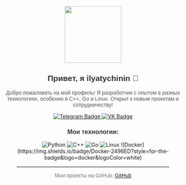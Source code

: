 <div align="center">
  <!-- Новая иконка (меняю на красивое изображение, например, "Welcome GIF") -->
  <img src="https://media.giphy.com/media/Td12J63UeZnko/giphy.gif" width="150" />

  <h2 style="font-family: 'Arial', sans-serif; color: #333;">Привет, я ilyatychinin 👋</h2>
  <p style="font-family: 'Arial', sans-serif; color: #555; max-width: 700px; text-align: center;">
    Добро пожаловать на мой профиль! Я разработчик с опытом в разных технологиях, особенно в C++, Go и Linux. Открыт к новым проектам и сотрудничеству!
  </p>

  <div>
    <a href="https://t.me/ilyatychinin" target="_blank">
      <img src="https://img.shields.io/badge/Telegram-blue?style=for-the-badge&logo=telegram&logoColor=white" alt="Telegram Badge" />
    </a>
    <a href="https://vk.com/ilyatychinin" target="_blank">
      <img src="https://img.shields.io/badge/VK-blue?style=for-the-badge&logo=VK&logoColor=white" alt="VK Badge" />
    </a>
  </div>
  
  <h3 style="font-family: 'Arial', sans-serif; color: #333;">Мои технологии:</h3>
  <div>
    <img src="https://img.shields.io/badge/Python-3776AB?style=for-the-badge&logo=python&logoColor=white" alt="Python" />
    <img src="https://img.shields.io/badge/C++-00599C?style=for-the-badge&logo=cplusplus&logoColor=white" alt="C++" />
    <img src="https://img.shields.io/badge/Go-00ADD8?style=for-the-badge&logo=go&logoColor=white" alt="Go" />
    <img src="https://img.shields.io/badge/Linux-FCC624?style=for-the-badge&logo=linux&logoColor=black" alt="Linux" />
    ![Docker](https://img.shields.io/badge/Docker-2496ED?style=for-the-badge&logo=docker&logoColor=white)
  </div>

  <hr style="width: 80%; border-top: 2px solid #ddd;" />
  
  <p style="font-family: 'Arial', sans-serif; color: #777; font-size: 14px;">
    Мои проекты на GitHub: <a href="https://github.com/ilyatychinin" target="_blank">GitHub</a>
  </p>
</div>

